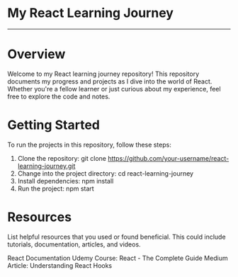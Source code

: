 # My React Learning Journey
<hr>


# Overview
Welcome to my React learning journey repository!
This repository documents my progress and projects as I dive into the world of React. 
Whether you're a fellow learner or just curious about my experience, feel free to explore the code and notes.


# Getting Started

To run the projects in this repository, follow these steps:

1. Clone the repository: git clone https://github.com/your-username/react-learning-journey.git
2. Change into the project directory: cd react-learning-journey
3. Install dependencies: npm install
4. Run the project: npm start


# Resources

List helpful resources that you used or found beneficial. This could include tutorials, documentation, articles, and videos.

React Documentation
Udemy Course: React - The Complete Guide
Medium Article: Understanding React Hooks
